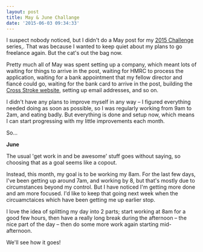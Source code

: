 ```yaml
---
layout: post
title: May & June Challange
date: '2015-06-03 09:34:33'
---
```


I suspect nobody noticed, but I didn't do a May post for my [2015 Challenge](/tag/2015-challenge/) series,. That was because I wanted to keep quiet about my plans to go freelance again. But the cat's out the bag now.

Pretty much all of May was spent setting up a company, which meant lots of waiting for things to arrive in the post, waiting for HMRC to process the application, waiting for a bank appointment that my fellow director and fiancé could go, waiting for the bank card to arrive in the post, building the [Cross Stroke website](https://crossstroke.co), setting up email addresses, and so on.

I didn't have any plans to improve myself in any way – I figured everything needed doing as soon as possible, so I was regularly working from 9am to 2am, and eating badly. But everything is done and setup now, which means I can start progressing with my little improvements each month.

So...

**June**

The usual 'get work in and be awesome' stuff goes without saying, so choosing that as a goal seems like a copout.

Instead, this month, my goal is to be working my 8am. For the last few days, I've been getting up around 7am, and working by 8, but that's mostly due to circumstances beyond my control. But I have noticed I'm getting more done and am more focused. I'd like to keep that going next week when the circuamctaices which have been getting me up earlier stop.

I love the idea of splitting my day into 2 parts; start working at 8am for a good few hours, then have a really long break during the afternoon – the nice part of the day – then do some more work again starting mid-afternoon.

We'll see how it goes!